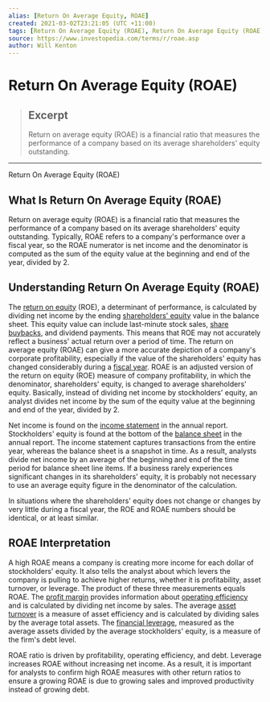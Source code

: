 ```yaml
---
alias: [Return On Average Equity, ROAE]
created: 2021-03-02T23:21:05 (UTC +11:00)
tags: [Return On Average Equity (ROAE), Return On Average Equity (ROAE)]
source: https://www.investopedia.com/terms/r/roae.asp
author: Will Kenton
---
```


# Return On Average Equity (ROAE)

> ## Excerpt
> Return on average equity (ROAE) is a financial ratio that measures the performance of a company based on its average shareholders' equity outstanding.

---

Return On Average Equity (ROAE)
## What Is Return On Average Equity (ROAE)

Return on average equity (ROAE) is a financial ratio that measures the performance of a company based on its average shareholders' equity outstanding. Typically, ROAE refers to a company's performance over a fiscal year, so the ROAE numerator is net income and the denominator is computed as the sum of the equity value at the beginning and end of the year, divided by 2.

## Understanding Return On Average Equity (ROAE)

The [return on equity](https://www.investopedia.com/terms/r/returnonequity.asp) (ROE), a determinant of performance, is calculated by dividing net income by the ending [shareholders' equity](https://www.investopedia.com/terms/s/shareholdersequity.asp) value in the balance sheet. This equity value can include last-minute stock sales, [share buybacks](https://www.investopedia.com/terms/s/sharerepurchase.asp), and dividend payments. This means that ROE may not accurately reflect a business' actual return over a period of time. The return on average equity (ROAE) can give a more accurate depiction of a company's corporate profitability, especially if the value of the shareholders' equity has changed considerably during a [fiscal year](https://www.investopedia.com/terms/f/fiscalyear.asp). ROAE is an adjusted version of the return on equity (ROE) measure of company profitability, in which the denominator, shareholders' equity, is changed to average shareholders' equity. Basically, instead of dividing net income by stockholders' equity, an analyst divides net income by the sum of the equity value at the beginning and end of the year, divided by 2.

Net income is found on the [income statement](https://www.investopedia.com/terms/i/incomestatement.asp) in the annual report. Stockholders' equity is found at the bottom of the [balance sheet](https://www.investopedia.com/terms/b/balancesheet.asp) in the annual report. The income statement captures transactions from the entire year, whereas the balance sheet is a snapshot in time. As a result, analysts divide net income by an average of the beginning and end of the time period for balance sheet line items. If a business rarely experiences significant changes in its shareholders' equity, it is probably not necessary to use an average equity figure in the denominator of the calculation.

In situations where the shareholders' equity does not change or changes by very little during a fiscal year, the ROE and ROAE numbers should be identical, or at least similar.

## ROAE Interpretation

A high ROAE means a company is creating more income for each dollar of stockholders' equity. It also tells the analyst about which levers the company is pulling to achieve higher returns, whether it is profitability, asset turnover, or leverage. The product of these three measurements equals ROAE. The [profit margin](https://www.investopedia.com/terms/p/profitmargin.asp) provides information about [operating efficiency](https://www.investopedia.com/terms/o/operationalefficiency.asp) and is calculated by dividing net income by sales. The average [asset turnover](https://www.investopedia.com/terms/a/assetturnover.asp) is a measure of asset efficiency and is calculated by dividing sales by the average total assets. The [financial leverage](https://www.investopedia.com/terms/l/leverageratio.asp), measured as the average assets divided by the average stockholders' equity, is a measure of the firm's debt level.

ROAE ratio is driven by profitability, operating efficiency, and debt. Leverage increases ROAE without increasing net income. As a result, it is important for analysts to confirm high ROAE measures with other return ratios to ensure a growing ROAE is due to growing sales and improved productivity instead of growing debt.
